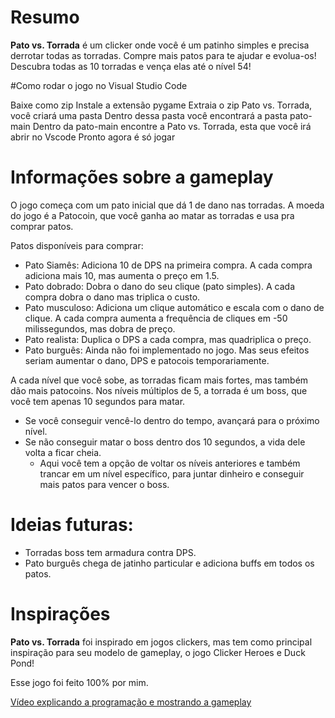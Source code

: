 # Resumo

**Pato vs. Torrada** é um clicker onde você é um patinho simples e precisa derrotar todas as torradas.
Compre mais patos para te ajudar e evolua-os!
Descubra todas as 10 torradas e vença elas até o nível 54!

#Como rodar o jogo no Visual Studio Code

Baixe como zip
Instale a extensão pygame
Extraia o zip Pato vs. Torrada, você criará uma pasta
Dentro dessa pasta você encontrará a pasta pato-main
Dentro da pato-main encontre a Pato vs. Torrada, esta que você irá abrir no Vscode
Pronto agora é só jogar

# Informações sobre a gameplay

O jogo começa com um pato inicial que dá 1 de dano nas torradas.
A moeda do jogo é a Patocoin, que você ganha ao matar as torradas e usa pra comprar patos.

Patos disponíveis para comprar:
  - Pato Siamês: Adiciona 10 de DPS na primeira compra. A cada compra adiciona mais 10, mas aumenta o preço em 1.5.
  - Pato dobrado: Dobra o dano do seu clique (pato simples). A cada compra dobra o dano mas triplica o custo.
  - Pato musculoso: Adiciona um clique automático e escala com o dano de clique. A cada compra aumenta a frequência de cliques em -50 milissegundos, mas dobra de preço.
  - Pato realista: Duplica o DPS a cada compra, mas quadriplica o preço.
  - Pato burguês: Ainda não foi implementado no jogo. Mas seus efeitos seriam aumentar o dano, DPS e patocois temporariamente.

A cada nível que você sobe, as torradas ficam mais fortes, mas também dão mais patocoins. Nos níveis múltiplos de 5, a torrada é um boss, que você tem apenas 10 segundos para matar.
  - Se você conseguir vencê-lo dentro do tempo, avançará para o próximo nível.
  - Se não conseguir matar o boss dentro dos 10 segundos, a vida dele volta a ficar cheia.
    - Aqui você tem a opção de voltar os níveis anteriores e também trancar em um nível específico, para juntar dinheiro e conseguir mais patos para vencer o boss.


# Ideias futuras:
- Torradas boss tem armadura contra DPS.
- Pato burguês chega de jatinho particular e adiciona buffs em todos os patos.

# Inspirações

**Pato vs. Torrada** foi inspirado em jogos clickers, mas tem como principal inspiração para seu modelo de gameplay, o jogo Clicker Heroes e Duck Pond!

Esse jogo foi feito 100% por mim.

[Vídeo explicando a programação e mostrando a gameplay](https://drive.google.com/file/d/1RXUL7ZQSNVrTUbzpCTccicB7_eti3Wk-/view?usp=sharing)
